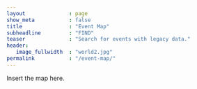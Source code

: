 ```yaml
---
layout              : page
show_meta           : false
title               : "Event Map"
subheadline         : "FIND"
teaser              : "Search for events with legacy data."
header:
   image_fullwidth  : "world2.jpg"
permalink           : "/event-map/"
---
```


Insert the map here.
